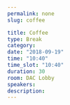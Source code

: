 ```yaml
---
permalink: none
slug: coffee

title: Coffee
type: Break
category:
date: "2018-09-19"
time: "10:40"
time_slot: "10:40"
duration: 30
room: DAC Lobby
speakers:
description:
---
```

